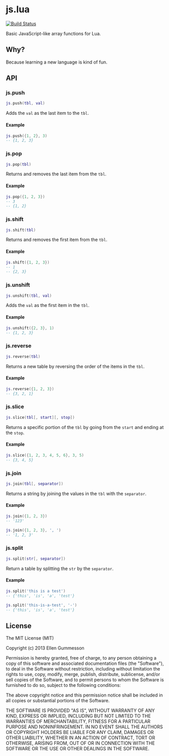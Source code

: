 # js.lua

[![Build Status](https://travis-ci.org/gummesson/js.lua.png?branch=master)](https://travis-ci.org/gummesson/js.lua)

Basic JavaScript-like array functions for Lua.

## Why?

Because learning a new language is kind of fun.

## API

### js.push

~~~ lua
js.push(tbl, val)
~~~

Adds the `val` as the last item to the `tbl`.

#### Example

~~~ lua
js.push({1, 2}, 3)
-- {1, 2, 3}
~~~

### js.pop

~~~ lua
js.pop(tbl)
~~~

Returns and removes the last item from the `tbl`.

#### Example

~~~ lua
js.pop({1, 2, 3})
-- 3
-- {1, 2}
~~~

### js.shift

~~~ lua
js.shift(tbl)
~~~

Returns and removes the first item from the `tbl`.

#### Example

~~~ lua
js.shift({1, 2, 3})
-- 1
-- {2, 3}
~~~

### js.unshift

~~~ lua
js.unshift(tbl, val)
~~~

Adds the `val` as the first item in the `tbl`.

#### Example

~~~ lua
js.unshift({2, 3}, 1)
-- {1, 2, 3}
~~~

### js.reverse

~~~ lua
js.reverse(tbl)
~~~

Returns a new table by reversing the order of the items in the `tbl`.

#### Example

~~~ lua
js.reverse({1, 2, 3})
-- {3, 2, 1}
~~~

### js.slice

~~~ lua
js.slice(tbl[, start][, stop])
~~~

Returns a specific portion of the `tbl` by going from the `start` and ending at the `stop`.

#### Example

~~~ lua
js.slice({1, 2, 3, 4, 5, 6}, 3, 5)
-- {3, 4, 5}
~~~

### js.join

~~~ lua
js.join(tbl[, separator])
~~~

Returns a string by joining the values in the `tbl` with the `separator`.

#### Example

~~~ lua
js.join({1, 2, 3})
-- '123'

js.join({1, 2, 3}, ', ')
-- '1, 2, 3'
~~~

### js.split

~~~ lua
js.split(str[, separator])
~~~

Return a table by splitting the `str` by the `separator`.

#### Example

~~~ lua
js.split('this is a test')
-- {'this', 'is', 'a', 'test'}

js.split('this-is-a-test', '-')
-- {'this', 'is', 'a', 'test'}
~~~

## License

The MIT License (MIT)

Copyright (c) 2013 Ellen Gummesson

Permission is hereby granted, free of charge, to any person obtaining a copy
of this software and associated documentation files (the "Software"), to deal
in the Software without restriction, including without limitation the rights
to use, copy, modify, merge, publish, distribute, sublicense, and/or sell
copies of the Software, and to permit persons to whom the Software is
furnished to do so, subject to the following conditions:

The above copyright notice and this permission notice shall be included in
all copies or substantial portions of the Software.

THE SOFTWARE IS PROVIDED "AS IS", WITHOUT WARRANTY OF ANY KIND, EXPRESS OR
IMPLIED, INCLUDING BUT NOT LIMITED TO THE WARRANTIES OF MERCHANTABILITY,
FITNESS FOR A PARTICULAR PURPOSE AND NONINFRINGEMENT. IN NO EVENT SHALL THE
AUTHORS OR COPYRIGHT HOLDERS BE LIABLE FOR ANY CLAIM, DAMAGES OR OTHER
LIABILITY, WHETHER IN AN ACTION OF CONTRACT, TORT OR OTHERWISE, ARISING FROM,
OUT OF OR IN CONNECTION WITH THE SOFTWARE OR THE USE OR OTHER DEALINGS IN
THE SOFTWARE.
